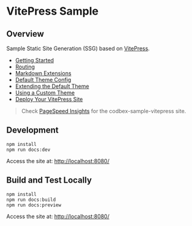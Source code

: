 # VitePress Sample

## Overview

Sample Static Site Generation (SSG) based on [VitePress](https://vitepress.dev/).
- [Getting Started](https://vitepress.dev/guide/getting-started)
- [Routing](https://vitepress.dev/guide/routing)
- [Markdown Extensions](https://vitepress.dev/guide/markdown)
- [Default Theme Config](https://vitepress.dev/reference/default-theme-config)
- [Extending the Default Theme](https://vitepress.dev/guide/extending-default-theme)
- [Using a Custom Theme](https://vitepress.dev/guide/custom-theme)
- [Deploy Your VitePress Site](https://vitepress.dev/guide/deploy)

> Check [PageSpeed Insights](https://pagespeed.web.dev/analysis/https-www-codbex-com-codbex-sample-vitepress/t79b10pif9?form_factor=mobile) for the codbex-sample-vitepress site.

## Development

```
npm install
npm run docs:dev
```

Access the site at: [http://localhost:8080/](http://localhost:8080/)

## Build and Test Locally

```
npm install
npm run docs:build
npm run docs:preview
```

Access the site at: [http://localhost:8080/](http://localhost:8080/)